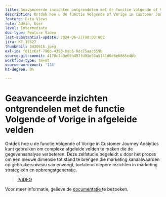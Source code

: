 ```yaml
---
title: Geavanceerde inzichten ontgrendelen met de functie Volgende of Vorige in afgeleide velden
description: Ontdek hoe u de functie Volgende of Vorige in Customer Journey Analytics kunt gebruiken om complexe afgeleide velden te maken die de gegevensanalyse verbeteren. Deze zelfstudie begeleidt u door het proces om een nieuwe dimensie tot stand te brengen die marketing kanaalwaarden op gebruikersniveau samenvoegt, toelatend diepere inzichten in marketing strategieën en opbrengstgeneratie.
feature: Data Views
role: Admin, User
level: Intermediate
doc-type: Feature Video
last-substantial-update: 2024-06-27T00:00:00Z
jira: KT-15527
thumbnail: 3430616.jpeg
exl-id: fd11c6af-796b-4353-bab5-9dc75aac659b
source-git-commit: 4170c3a3e09b497fd03e50a5141d0e8e0865e4bb
workflow-type: tm+mt
source-wordcount: '138'
ht-degree: 0%

---
```


# Geavanceerde inzichten ontgrendelen met de functie Volgende of Vorige in afgeleide velden

Ontdek hoe u de functie Volgende of Vorige in Customer Journey Analytics kunt gebruiken om complexe afgeleide velden te maken die de gegevensanalyse verbeteren. Deze zelfstudie begeleidt u door het proces om een nieuwe dimensie tot stand te brengen die marketing kanaalwaarden op gebruikersniveau samenvoegt, toelatend diepere inzichten in marketing strategieën en opbrengstgeneratie.

>[!VIDEO](https://video.tv.adobe.com/v/3447739/?learn=on&captions=dut)

Voor meer informatie, gelieve de [ documentatie ](https://experienceleague.adobe.com/nl/docs/analytics-platform/using/cja-dataviews/derived-fields) te bezoeken.
